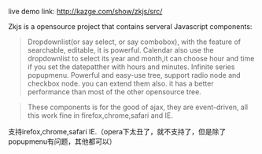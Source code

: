 live demo link:
http://kazge.com/show/zkjs/src/

Zkjs is a opensource project that contains serveral Javascript components:

> Dropdownlist(or say select, or say combobox), with the feature of searchable, editable, it is powerful.
> Calendar also use the dropdownlist to select its year and month,it can choose hour and time if you set the datepatther with hours and minutes.
> Infinite series popupmenu.
> Powerful and easy-use tree, support radio node and checkbox node. you can extend them also. it has a better performance than most of the other opensource tree.

> These components is for the good of ajax, they are event-driven, all this work fine in firefox,chrome,safari and IE.


支持irefox,chrome,safari IE.（opera下太丑了，就不支持了，但是除了popupmenu有问题，其他都可以）